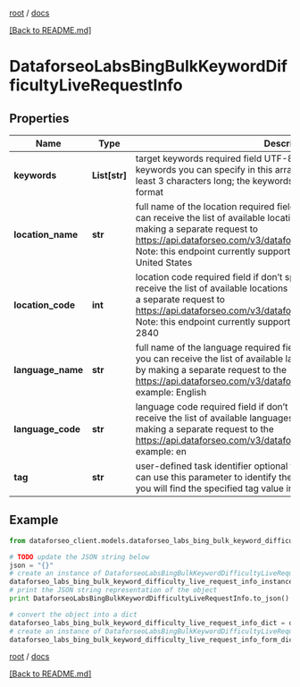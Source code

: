 [root](./../ "root") / [docs](./ "docs")

[[Back to README.md]](./../README.md "[Back to README.md]")

# DataforseoLabsBingBulkKeywordDifficultyLiveRequestInfo

## Properties

Name | Type | Description | Notes
------------ | ------------- | ------------- | -------------
**keywords** | **List[str]** | target keywords required field UTF-8 encoding maximum number of keywords you can specify in this array: 1000 each keyword should be at least 3 characters long; the keywords will be converted to lowercase format | [optional]
**location_name** | **str** | full name of the location required field if don’t specify location_code you can receive the list of available locations with their location_name by making a separate request to https://api.dataforseo.com/v3/dataforseo_labs/locations_and_languages; Note: this endpoint currently supports the US location only; example: United States | [optional]
**location_code** | **int** | location code required field if don’t specify location_name you can receive the list of available locations with their location_code by making a separate request to https://api.dataforseo.com/v3/dataforseo_labs/locations_and_languages; Note: this endpoint currently supports the US location only; example: 2840 | [optional]
**language_name** | **str** | full name of the language required field if don’t specify language_code you can receive the list of available languages with their language_name by making a separate request to the https://api.dataforseo.com/v3/dataforseo_labs/locations_and_languages example: English | [optional]
**language_code** | **str** | language code required field if don’t specify language_name you can receive the list of available languages with their language_code by making a separate request to the https://api.dataforseo.com/v3/dataforseo_labs/locations_and_languages example: en | [optional]
**tag** | **str** | user-defined task identifier optional field the character limit is 255 you can use this parameter to identify the task and match it with the result you will find the specified tag value in the data object of the response | [optional]

## Example

```python
from dataforseo_client.models.dataforseo_labs_bing_bulk_keyword_difficulty_live_request_info import DataforseoLabsBingBulkKeywordDifficultyLiveRequestInfo

# TODO update the JSON string below
json = "{}"
# create an instance of DataforseoLabsBingBulkKeywordDifficultyLiveRequestInfo from a JSON string
dataforseo_labs_bing_bulk_keyword_difficulty_live_request_info_instance = DataforseoLabsBingBulkKeywordDifficultyLiveRequestInfo.from_json(json)
# print the JSON string representation of the object
print DataforseoLabsBingBulkKeywordDifficultyLiveRequestInfo.to_json()

# convert the object into a dict
dataforseo_labs_bing_bulk_keyword_difficulty_live_request_info_dict = dataforseo_labs_bing_bulk_keyword_difficulty_live_request_info_instance.to_dict()
# create an instance of DataforseoLabsBingBulkKeywordDifficultyLiveRequestInfo from a dict
dataforseo_labs_bing_bulk_keyword_difficulty_live_request_info_form_dict = dataforseo_labs_bing_bulk_keyword_difficulty_live_request_info.from_dict(dataforseo_labs_bing_bulk_keyword_difficulty_live_request_info_dict)
```

  

[root](./../ "root") / [docs](./ "docs")

[[Back to README.md]](./../README.md "[Back to README.md]")